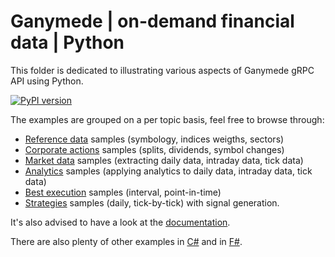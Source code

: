 # Ganymede | on-demand financial data | Python

This folder is dedicated to illustrating various aspects of Ganymede gRPC API using Python.

[![PyPI version](https://badge.fury.io/py/systemathics.apis.svg)](https://badge.fury.io/py/systemathics.apis) 

The examples are grouped on a per topic basis, feel free to browse through:

- [Reference data](./1-Reference%20data/) samples (symbology, indices weigths, sectors)
- [Corporate actions](./2-Corporate%20actions/) samples (splits, dividends, symbol changes)
- [Market data](./3-Market%20data/) samples (extracting daily data, intraday data, tick data)
- [Analytics](./4-Analytics/) samples (applying analytics to daily data, intraday data, tick data)
- [Best execution](./5-Best%20execution/) samples (interval, point-in-time)
- [Strategies](./6-Strategies/) samples (daily, tick-by-tick) with signal generation.

It's also advised to have a look at the [documentation](https://dev.systemathics.eu/api-documentation.html).

There are also plenty of other examples in [C#](/csharp/) and in [F#](/fsharp/).